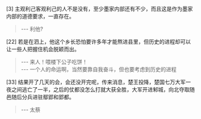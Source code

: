 
[3] 主观利己客观利己的人不是没有，至少墨家内部还有不少，而且这是作为墨家内部的道德要求，一直存在。
>--- 利他?<br>

[22] 若是在泗上，他这个乡长恐怕要许多年才能熬进县里，但历史的进程却可以让一些人把握住机会脱颖而出。
>--- 来人！喂楼下公子吃饼！<br>
>--- 一个人的命运啊，当然要靠自我奋斗，但也要考虑到历史的进程<br>

[33] 结果开了几天的会，会还没开完呢，传来消息，楚王投降，楚国七万大军一夜之间逃亡了一半，之后的仗都没怎么打就大获全胜，大军开进邾城，向北夺取随邑随后分兵进驻鄢郢和郢都。
>--- 太蔡<br>

